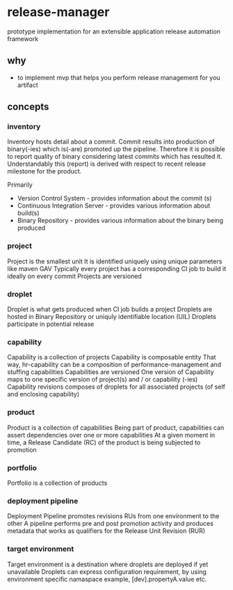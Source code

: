 # release-manager
prototype implementation for an extensible application release automation framework

## why

* to implement mvp that helps you perform release management for you artifact

## concepts

### inventory

Inventory hosts detail about a commit.
Commit results into production of binary(-ies) which is(-are) promoted up the pipeline.
Therefore it is possible to report quality of binary considering latest commits which has resulted it.
Understandably this (report) is derived with respect to recent release milestone for the product.

Primarily
* Version Control System - provides information about the commit (s)
* Continuous Integration Server - provides various information about build(s)
* Binary Repository - provides various information about the binary being produced

### project

Project is the smallest unit
It is identified uniquely using unique parameters like maven GAV
Typically every project has a corresponding CI job to build it ideally on every commit
Projects are versioned

### droplet

Droplet is what gets produced when CI job builds a project
Droplets are hosted in Binary Repository or uniquly identifiable location (UIL)
Droplets participate in potential release

### capability

Capability is a collection of projects
Capability is composable entity
That way, hr-capability can be a composition of performance-management and stuffing capabilities
Capabilities are versioned
One version of Capability maps to one specific version of project(s) and / or capability (-ies)
Capability revisions composes of droplets for all associated projects (of self and enclosing capability)

### product

Product is a collection of capabilities
Being part of product, capabilities can assert dependencies over one or more capabilities
At a given moment in time, a Release Candidate (RC) of the product is being subjected to promotion

### portfolio

Portfolio is a collection of products

### deployment pipeline

Deployment Pipeline promotes revisions RUs from one environment to the other
A pipeline performs pre and post promotion activity and produces metadata that works as qualifiers for the Release Unit Revision (RUR)

### target environment

Target environment is a destination where droplets are deployed if yet unavailable
Droplets can express configuration requirement, by using environment specific namaspace example, [dev].propertyA.value etc.




